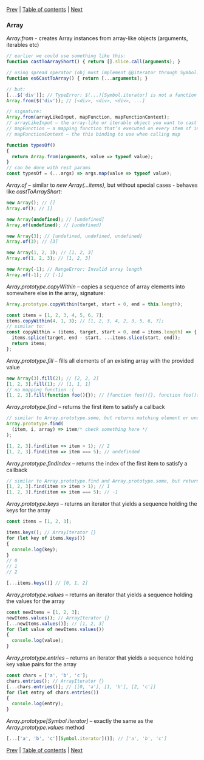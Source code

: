 [Prev](21-Math.md) | [Table of contents](https://github.com/gadyonysh/es2015-presentation#ecmascript-2015) | [Next](23-String.md)

### Array

_Array.from_ - creates Array instances from array-like objects (arguments, iterables etc)

```js
// earlier we could use something like this:
function castToArrayShort() { return [].slice.call(arguments); }

// using spread operator (obj must implement @@iterator through Symbol.iterator):
function es6CastToArray() { return [...arguments]; }

// but:
[...$('div')]; // TypeError: $(...)[Symbol.iterator] is not a function
Array.from($('div')); // [<div>, <div>, <div>, ...]

// signature:
Array.from(arrayLikeInput, mapFunction, mapFunctionContext);
// arrayLikeInput – the array-like or iterable object you want to cast
// mapFunction – a mapping function that’s executed on every item of input
// mapFunctionContext – the this binding to use when calling map

function typesOf()
{
  return Array.from(arguments, value => typeof value);
}
// can be done with rest params
const typesOf = (...args) => args.map(value => typeof value);
```

_Array.of_ – similar to _new Array(...items)_, but without special cases - behaves like _castToArrayShort_:
```js
new Array(); // []
Array.of(); // []

new Array(undefined); // [undefined]
Array.of(undefined); // [undefined]

new Array(3); // [undefined, undefined, undefined]
Array.of(3); // [3]

new Array(1, 2, 3); // [1, 2, 3]
Array.of(1, 2, 3); // [1, 2, 3]

new Array(-1); // RangeError: Invalid array length
Array.of(-1); // [-1]
```

_Array.prototype.copyWithin_ – copies a sequence of array elements into somewhere else in the array, signature:
```js
Array.prototype.copyWithin(target, start = 0, end = this.length);

const items = [1, 2, 3, 4, 5, 6, 7];
items.copyWithin(4, 1, 3); // [1, 2, 3, 4, 2, 3, 5, 6, 7];
// similar to:
const copyWithin = (items, target, start = 0, end = items.length) => {
  items.splice(target, end - start, ...items.slice(start, end));
  return items;
};
```

_Array.prototype.fill_ – fills all elements of an existing array with the provided value
```js
new Array(3).fill(2); // [2, 2, 2]
[1, 2, 3].fill(1); // [1, 1, 1]
// no mapping function :(
[1, 2, 3].fill(function foo(){}); // [function foo(){}, function foo(){}, function foo(){}]
```

_Array.prototype.find_ – returns the first item to satisfy a callback
```js
// similar to Array.prototype.some, but returns matching element or undefined instead of true or false
Array.prototype.find(
  (item, i, array) => item/* check something here */
);

[1, 2, 3].find(item => item > 1); // 2
[1, 2, 3].find(item => item === 5); // undefinded
```

_Array.prototype.findIndex_ – returns the index of the first item to satisfy a callback
```js
// similar to Array.prototype.find and Array.prototype.some, but returns first index position or -1
[1, 2, 3].find(item => item > 1); // 1
[1, 2, 3].find(item => item === 5); // -1
```

_Array.prototype.keys_ – returns an iterator that yields a sequence holding the keys for the array
```js
const items = [1, 2, 3];

items.keys(); // ArrayIterator {}
for (let key of items.keys())
{
  console.log(key);
}
// 0
// 1
// 2

[...items.keys()] // [0, 1, 2]
```

_Array.prototype.values_ – returns an iterator that yields a sequence holding the values for the array
```js
const newItems = [1, 2, 3];
newItems.values(); // ArrayIterator {}
[...newItems.values()]; // [1, 2, 3]
for (let value of newItems.values())
{
  console.log(value);
}
```

_Array.prototype.entries_ – returns an iterator that yields a sequence holding key value pairs for the array
```js
const chars = ['a', 'b', 'c'];
chars.entries(); // ArrayIterator {}
[...chars.entries()]; // [[0, 'a'], [1, 'b'], [2, 'c']]
for (let entry of chars.entries())
{
  console.log(entry);
}
```

_Array.prototype[Symbol.iterator]_ – exactly the same as the _Array.prototype.values_ method
```js
[...['a', 'b', 'c'][Symbol.iterator]()]; // ['a', 'b', 'c']
```

[Prev](21-Math.md) | [Table of contents](https://github.com/gadyonysh/es2015-presentation#ecmascript-2015) | [Next](23-String.md)